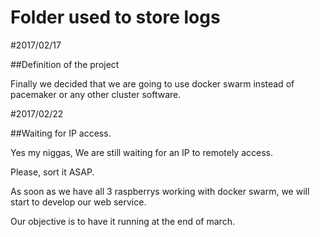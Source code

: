 # Folder used to store logs

#2017/02/17

##Definition of the project

Finally we decided that we are going to use docker swarm instead of pacemaker or any other cluster software.

#2017/02/22

##Waiting for IP access.

Yes my niggas, We are still waiting for an IP to remotely access.

Please, sort it ASAP.

As soon as we have all 3 raspberrys working with docker swarm, we will start to develop our web service.

Our objective is to have it running at the end of march.
